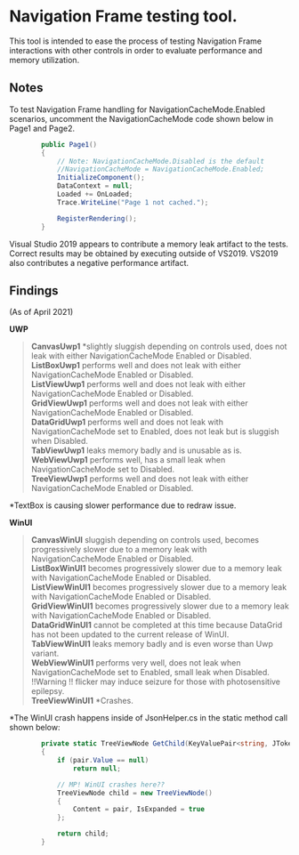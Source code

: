# Navigation Frame testing tool.

This tool is intended to ease the process of testing Navigation Frame interactions with other controls in order to evaluate performance and memory utilization.

## Notes

To test Navigation Frame handling for NavigationCacheMode.Enabled scenarios, uncomment the NavigationCacheMode code shown below in Page1 and Page2.

```csharp
        public Page1()
        {
            // Note: NavigationCacheMode.Disabled is the default
            //NavigationCacheMode = NavigationCacheMode.Enabled;
            InitializeComponent();
            DataContext = null;
            Loaded += OnLoaded;
            Trace.WriteLine("Page 1 not cached.");

            RegisterRendering();
        }
```

Visual Studio 2019 appears to contribute a memory leak artifact to the tests.  Correct results may be obtained by executing outside of VS2019.  VS2019 also contributes a negative performance artifact.

## Findings

(As of April 2021)

**UWP**

> **CanvasUwp1** *slightly sluggish depending on controls used, does not leak with either NavigationCacheMode Enabled or Disabled.  
> **ListBoxUwp1** performs well and does not leak with either NavigationCacheMode Enabled or Disabled.  
> **ListViewUwp1** performs well and does not leak with either NavigationCacheMode Enabled or Disabled.  
> **GridViewUwp1** performs well and does not leak with either NavigationCacheMode Enabled or Disabled.  
> **DataGridUwp1** performs well and does not leak with NavigationCacheMode set to Enabled, does not leak but is sluggish when Disabled.  
> **TabViewUwp1** leaks memory badly and is unusable as is.  
> **WebViewUwp1** performs well, has a small leak when NavigationCacheMode set to Disabled.  
> **TreeViewUwp1** performs well and does not leak with either NavigationCacheMode Enabled or Disabled.  

*TextBox is causing slower performance due to redraw issue.

**WinUI**

> **CanvasWinUI** sluggish depending on controls used, becomes progressively slower due to a memory leak with NavigationCacheMode Enabled or Disabled.  
> **ListBoxWinUI1** becomes progressively slower due to a memory leak with NavigationCacheMode Enabled or Disabled.  
> **ListViewWinUI1** becomes progressively slower due to a memory leak with NavigationCacheMode Enabled or Disabled.  
> **GridViewWinUI1** becomes progressively slower due to a memory leak with NavigationCacheMode Enabled or Disabled.  
> **DataGridWinUI1** cannot be completed at this time because DataGrid has not been updated to the current release of WinUI.  
> **TabViewWinUI1** leaks memory badly and is even worse than Uwp variant.  
> **WebViewWinUI1** performs very well, does not leak when NavigationCacheMode set to Enabled, small leak when Disabled.  !!Warning !! flicker may induce seizure for those with photosensitive epilepsy.  
> **TreeViewWinUI1** *Crashes.  

*The WinUI crash happens inside of JsonHelper.cs in the static method call shown below:

```csharp
        private static TreeViewNode GetChild(KeyValuePair<string, JToken> pair)
        {
            if (pair.Value == null)
                return null;

            // MP! WinUI crashes here??
            TreeViewNode child = new TreeViewNode()
            {
                Content = pair, IsExpanded = true
            };

            return child;
        }
```
